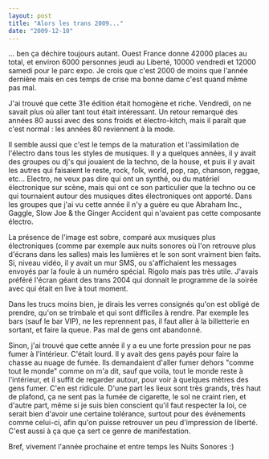```yaml
---
layout: post
title: "Alors les trans 2009..."
date: "2009-12-10"
---
```


... ben ça déchire toujours autant. Ouest France donne 42000 places au total, et environ 6000 personnes jeudi au Liberté, 10000 vendredi et 12000 samedi pour le parc expo. Je crois que c'est 2000 de moins que l'année dernière mais en ces temps de crise ma bonne dame c'est quand même pas mal.

J'ai trouvé que cette 31e édition était homogène et riche. Vendredi, on ne savait plus où aller tant tout était intéressant. Un retour remarqué des années 80 aussi avec des sons froids et électro-kitch, mais il paraît que c'est normal : les années 80 reviennent à la mode.

Il semble aussi que c'est le temps de la maturation et l'assimilation de l'électro dans tous les styles de musiques. Il y a quelques années, il y avait des groupes ou dj's qui jouaient de la techno, de la house, et puis il y avait les autres qui faisaient le reste, rock, folk, world, pop, rap, chanson, reggae, etc... Electro, ne veux pas dire qui ont un synthé, ou du matériel électronique sur scène, mais qui ont ce son particulier que la techno ou ce qui tournaient autour des musiques dites électroniques ont apporté. Dans les groupes que j'ai vu cette année il n'y a guère eu que Abraham Inc., Gaggle, Slow Joe & the Ginger Accident qui n'avaient pas cette composante électro.

La présence de l'image est sobre, comparé aux musiques plus électroniques (comme par exemple aux nuits sonores où l'on retrouve plus d'écrans dans les salles) mais les lumières et le son sont vraiment bien faits. Si, niveau vidéo, il y avait un mur SMS, ou s'affichaient les messages envoyés par la foule à un numéro spécial. Rigolo mais pas très utile. J'avais préféré l'écran géant des trans 2004 qui donnait le programme de la soirée avec qui était en live à tout moment.

Dans les trucs moins bien, je dirais les verres consignés qu'on est obligé de prendre, qu'on se trimbale et qui sont difficiles à rendre. Par exemple les bars (sauf le bar VIP), ne les reprennent pas, il faut aller à la billetterie en sortant, et faire la queue. Pas mal de gens ont abandonné.

Sinon, j'ai trouvé que cette année il y a eu une forte pression pour ne pas fumer à l'intérieur. C'était lourd. Il y avait des gens payés pour faire la chasse au nuage de fumée. Ils demandaient d'aller fumer dehors "comme tout le monde" comme on m'a dit, sauf que voila, tout le monde reste à l'intérieur, et il suffit de regarder autour, pour voir à quelques mètres des gens fumer. C'en est ridicule. D'une part les lieux sont très grands, très haut de plafond, ça ne sent pas la fumée de cigarette, le sol ne craint rien, et d'autre part, même si je suis bien conscient qu'il faut respecter la loi, ce serait bien d'avoir une certaine tolérance, surtout pour des événements comme celui-ci, afin qu'on puisse retrouver un peu d'impression de liberté. C'est aussi à ça que ça sert ce genre de manifestation.

Bref, vivement l'année prochaine et entre temps les Nuits Sonores :)
